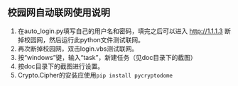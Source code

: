 ## 校园网自动联网使用说明
1. 在auto_login.py填写自己的用户名和密码，填完之后可以进入 http://1.1.1.3 断掉校园网，然后运行此python文件测试联网。
2. 再次断掉校园网，双击login.vbs测试联网。
3. 按“windows”键，输入“task”，新建任务（见doc目录下的截图）
4. 按doc目录下的截图进行设置。
5. Crypto.Cipher的安装应使用`pip install pycryptodome`
